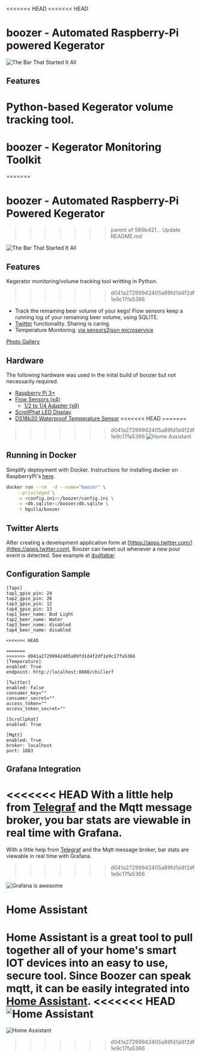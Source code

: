 <<<<<<< HEAD
<<<<<<< HEAD
# boozer - Automated Raspberry-Pi powered Kegerator

![The Bar That Started It All](https://github.com/bgulla/boozer/blob/master/img/bar.jpg?raw=true)
## Features
Python-based Kegerator volume tracking tool. 
=======
# boozer - Kegerator Monitoring Toolkit 
=======
# boozer - Automated Raspberry-Pi Powered Kegerator
>>>>>>> parent of 566b421... Update README.md

![The Bar That Started It All](https://github.com/bgulla/boozer/blob/master/img/bar.jpg?raw=true)
## Features
Kegerator monitoring/volume tracking tool writting in Python. 
>>>>>>> d041a27299942405a89fd1d4f2df1e9c17fa5366
 * Track the remaining beer volume of your kegs! Flow sensors keep a running log of your remaining beer volume, using SQLITE.
 * [Twitter](https://twitter.com/ibuiltabar) functionality. Sharing is caring.
 * Temperature Monitoring. [via sensors2json microservice](https://github.com/bgulla/sensor2json)
 
[Photo Gallery](https://imgur.com/a/7jnrc)

## Hardware
The following hardware was used in the inital build of boozer but not necessarily required.
 * [Raspberry Pi 3+](https://www.adafruit.com/product/3055)
 * [Flow Sensors (x4)](https://www.adafruit.com/product/828)
   * [1/2 to 1/4 Adapter (x8)](https://www.amazon.com/gp/product/B00AB5X28G)
 * [ScrollPhat LED Display](https://shop.pimoroni.com/products/scroll-phat)
 * [DS18b20 Waterproof Temperature Sensor](https://learn.adafruit.com/adafruits-raspberry-pi-lesson-11-ds18b20-temperature-sensing/hardware)
<<<<<<< HEAD
=======
 
>>>>>>> d041a27299942405a89fd1d4f2df1e9c17fa5366
 ![Home Assistant](https://github.com/bgulla/boozer/blob/master/img/breadboard.jpg?raw=true)
 

## Running in Docker
Simplify deployment with Docker. Instructions for installing docker on RaspberryPi's [here](https://www.raspberrypi.org/blog/docker-comes-to-raspberry-pi/).

```bash
docker run --rm  -d --name="boozer" \
    --privileged \
    -v <config.ini>:/boozer/config.ini \
    -v <db.sqlite>:/boozer/db.sqlite \
    -t bgulla/boozer
```

## Twitter Alerts
After creating a development application form at [https://apps.twitter.com/](https://apps.twitter.com), Boozer can tweet out whenever a new pour event is detected. See example at [ibuiltabar](https://twitter.com/ibuiltabar).

## Configuration Sample
```
[Taps]
tap1_gpio_pin: 24
tap2_gpio_pin: 26 
tap3_gpio_pin: 12 
tap4_gpio_pin: 13
tap1_beer_name: Bud Light
tap2_beer_name: Water
tap3_beer_name: disabled
tap4_beer_name: disabled

<<<<<<< HEAD

=======
>>>>>>> d041a27299942405a89fd1d4f2df1e9c17fa5366
[Temperature]
enabled: True
endpoint: http://localhost:8888/chillerf

[Twitter]
enabled: False
consumer_key=""
consumer_secret=""
access_token=""
access_token_secret=""

[Scrollphat]
enabled: True

[Mqtt]
enabled: True
broker: localhost
port: 1883
```

## Grafana Integration
<<<<<<< HEAD
With a little help from [Telegraf](https://github.com/influxdata/telegraf) and the Mqtt message broker, you bar stats are viewable in real time with Grafana.
=======
With a little help from [Telegraf](https://github.com/influxdata/telegraf) and the Mqtt message broker, bar stats are viewable in real time with Grafana.
>>>>>>> d041a27299942405a89fd1d4f2df1e9c17fa5366

![Grafana is awesome](https://github.com/bgulla/boozer/blob/master/dashboard/bar-dashboard.png?raw=true)

# Home Assistant
Home Assistant is a great tool to pull together all of your home's smart IOT devices into an easy to use, secure tool. Since Boozer can speak mqtt, it can be easily integrated into [Home Assistant](https://home-assistant.io).
<<<<<<< HEAD
![Home Assistant](https://github.com/bgulla/boozer/blob/master/img/hass.png?raw=true)
=======
![Home Assistant](https://github.com/bgulla/boozer/blob/master/img/hass.png?raw=true)
>>>>>>> d041a27299942405a89fd1d4f2df1e9c17fa5366
